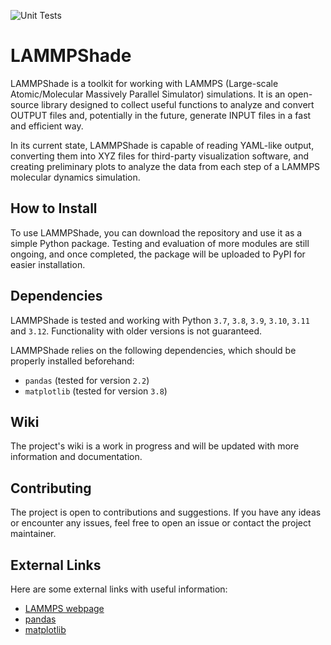 ![Unit Tests](https://github.com/Bavbe97/LAMMPShade/actions/workflows/unit_test.yml/badge.svg)
# LAMMPShade

LAMMPShade is a toolkit for working with LAMMPS (Large-scale Atomic/Molecular Massively Parallel Simulator) simulations. It is an open-source library designed to collect useful functions to analyze and convert OUTPUT files and, potentially in the future, generate INPUT files in a fast and efficient way.

In its current state, LAMMPShade is capable of reading YAML-like output, converting them into XYZ files for third-party visualization software, and creating preliminary plots to analyze the data from each step of a LAMMPS molecular dynamics simulation.

## How to Install

To use LAMMPShade, you can download the repository and use it as a simple Python package. Testing and evaluation of more modules are still ongoing, and once completed, the package will be uploaded to PyPI for easier installation.

## Dependencies

LAMMPShade is tested and working with Python `3.7`, `3.8`, `3.9`, `3.10`, `3.11` and `3.12`. Functionality with older versions is not guaranteed.

LAMMPShade relies on the following dependencies, which should be properly installed beforehand:

- `pandas` (tested for version `2.2`)
- `matplotlib` (tested for version `3.8`)

## Wiki

The project's wiki is a work in progress and will be updated with more information and documentation.

## Contributing

The project is open to contributions and suggestions. If you have any ideas or encounter any issues, feel free to open an issue or contact the project maintainer.

## External Links

Here are some external links with useful information:

- [LAMMPS webpage](https://www.lammps.org/)
- [pandas](https://pandas.pydata.org/)
- [matplotlib](https://matplotlib.org/)
